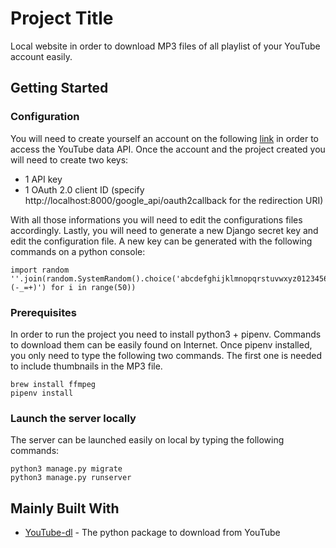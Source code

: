 # Project Title

Local website in order to download MP3 files of all playlist of your YouTube account easily.

## Getting Started

### Configuration

You will need to create yourself an account on the following [link](https://console.developers.google.com) in order to access the YouTube data API.
Once the account and the project created you will need to create two keys:
- 1 API key
- 1 OAuth 2.0 client ID (specify http://localhost:8000/google_api/oauth2callback for the redirection URI)

With all those informations you will need to edit the configurations files accordingly.
Lastly, you will need to generate a new Django secret key and edit the configuration file. A new key can be generated with the following commands on a python console:

```
import random
''.join(random.SystemRandom().choice('abcdefghijklmnopqrstuvwxyz0123456789!@#$%^&*(-_=+)') for i in range(50))
```

### Prerequisites

In order to run the project you need to install python3 + pipenv. Commands to download them can be easily found on Internet.
Once pipenv installed, you only need to type the following two commands. The first one is needed to include thumbnails in the MP3 file.

```
brew install ffmpeg
pipenv install
```

### Launch the server locally

The server can be launched easily on local by typing the following commands:

```
python3 manage.py migrate
python3 manage.py runserver
```

## Mainly Built With

* [YouTube-dl](https://github.com/ytdl-org/youtube-dl) - The python package to download from YouTube
